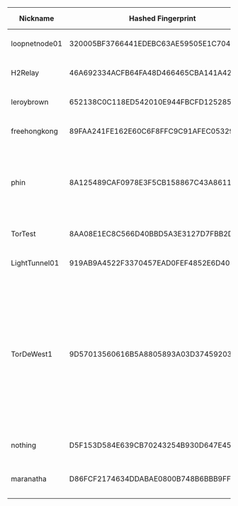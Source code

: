 | Nickname |  Hashed Fingerprint	| Or Addresses | Contact | Running | Flags | Last Seen | First Seen | Last Restarted | Advertised Bandwidth | Platform | Version | Version Status | Recommended Version | Verified hostnames | Exit policy |
|---|---|---|---|---|---|---|---|---|---|---|---|---|---|---|---|
|loopnetnode01 | 320005BF3766441EDEBC63AE59505E1C704F0DD3 | ["23.141.188.182:443"] | io@nicolo.ovh | false | Running, V2Dir, Valid | 2025-08-26 19:00:00 | 2025-08-26 14:00:00 | 2025-08-26 13:50:17 | 0 | Tor 0.4.8.17 on Linux | 0.4.8.17 | recommended | true | N/A | ["reject *:*"]|
|H2Relay | 46A692334ACFB64FA48D466465CBA141A42A224A | ["23.190.216.5:9001"] | Austin Hadley <austinhadley AT h2technologiesllc dot com> | true | Running, V2Dir, Valid | 2025-08-26 20:00:00 | 2025-08-26 04:00:00 | 2025-08-26 03:43:55 | 2048000 | Tor 0.4.8.17 on Linux | 0.4.8.17 | recommended | true | N/A | ["reject *:*"]|
|leroybrown | 652138C0C118ED542010E944FBCFD125285B353C | ["212.95.51.5:9001"] | N/A | true | Running, V2Dir, Valid | 2025-08-26 20:00:00 | 2025-08-26 19:00:00 | 2025-08-26 18:02:45 | 0 | Tor 0.4.8.17 on Linux | 0.4.8.17 | recommended | true | N/A | ["reject *:*"]|
|freehongkong | 89FAA241FE162E60C6F8FFC9C91AFEC053295A64 | ["92.243.27.157:443","[2001:4b98:dc0:43:f816:3eff:febf:acb3]:443"] | N/A | true | Running, V2Dir, Valid | 2025-08-26 20:00:00 | 2025-08-26 01:00:00 | 2025-08-26 00:50:00 | 0 | Tor 0.4.8.17 on Linux | 0.4.8.17 | recommended | true | ["xvm-27-157.dc0.ghst.net"] | ["reject *:*"]|
|phin | 8A125489CAF0978E3F5CB158867C43A861185B7C | ["143.20.64.235:443","[2a14:1ec7:1000:a633::1]:443"] | email:tor@child.pizza | true | Exit, Running, V2Dir, Valid | 2025-08-26 20:00:00 | 2025-08-26 19:00:00 | 2025-08-26 18:10:32 | 0 | Tor 0.4.8.17 on Linux | 0.4.8.17 | recommended | true | N/A | ["reject 0.0.0.0/8:*","reject 169.254.0.0/16:*","reject 127.0.0.0/8:*","reject 192.168.0.0/16:*","reject 10.0.0.0/8:*","reject 172.16.0.0/12:*","reject 143.20.64.235:*","accept *:*"]|
|TorTest | 8AA08E1EC8C566D40BBD5A3E3127D7FBB2D71F67 | ["121.127.33.253:9001","[2a07:e01:3:2af::1]:9001"] | TorTest <tor-contact-info(at)pm(dot)me> | true | Running, V2Dir, Valid | 2025-08-26 20:00:00 | 2025-08-26 15:00:00 | 2025-08-26 14:24:39 | 0 | Tor 0.4.8.17 on Linux | 0.4.8.17 | recommended | true | N/A | ["reject *:*"]|
|LightTunnel01 | 919AB9A4522F3370457EAD0FEF4852E6D4050429 | ["65.109.93.61:443","[2a01:4f9:3051:4742::2]:443"] | problemstorrelay@protonmail.com | true | Running, V2Dir, Valid | 2025-08-26 20:00:00 | 2025-08-26 20:00:00 | 2025-08-26 18:55:50 | 0 | Tor 0.4.8.16 on Linux | 0.4.8.16 | recommended | true | ["static.61.93.109.65.clients.your-server.de"] | ["reject *:*"]|
|TorDeWest1 | 9D57013560616B5A8805893A03D3745920352497 | ["20.79.8.6:9001"] | freeway@trustcrypt.com | true | Exit, Running, V2Dir, Valid | 2025-08-26 20:00:00 | 2025-08-26 19:00:00 | 2025-08-26 18:13:55 | 0 | Tor 0.4.8.17 on Linux | 0.4.8.17 | recommended | true | N/A | ["reject 0.0.0.0/8:*","reject 169.254.0.0/16:*","reject 127.0.0.0/8:*","reject 192.168.0.0/16:*","reject 10.0.0.0/8:*","reject 172.16.0.0/12:*","reject 20.79.8.6:*","reject *:25","reject *:119","reject *:135-139","reject *:445","reject *:563","reject *:1214","reject *:4661-4666","reject *:6346-6429","reject *:6699","reject *:6881-6999","accept *:*"]|
|nothing | D5F153D584E639CB70243254B930D647E4599849 | ["84.22.148.179:4443","[2a01:e5c0:74b2::2]:4443"] | Random Person <nobody@example.com> | true | Running, Valid | 2025-08-26 20:00:00 | 2025-08-26 14:00:00 | 2025-08-26 13:26:09 | 0 | Tor 0.4.8.17 on Linux | 0.4.8.17 | recommended | true | N/A | ["reject *:*"]|
|maranatha | D86FCF2174634DDABAE0800B748B6BBB9FF49181 | ["82.153.138.52:8080"] | none@mail.com | true | Fast, Running, V2Dir, Valid | 2025-08-26 20:00:00 | 2025-08-26 03:00:00 | 2025-08-26 01:57:15 | 3371740 | Tor 0.4.8.16 on OpenBSD | 0.4.8.16 | recommended | true | N/A | ["reject *:*"]|

